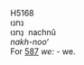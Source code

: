 <body>
  <p>H5168<br>  נחנוּ  <br> נַחנוּ  ‎  nachnû  <br><i>nakh-noo‘ </i><br>For <a href="h0587.htm">587</a>  <i>we: - </i>we.<br></p>
 </body>